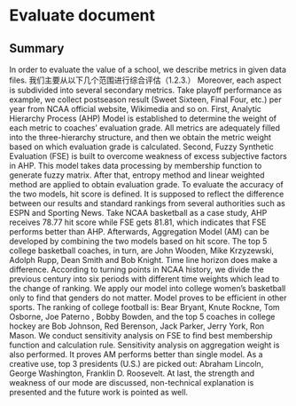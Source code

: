 # Evaluate document
## Summary

In order to evaluate the value of a school, we describe metrics in given data files. 我们主要从以下几个范围进行综合评估（1.2.3.） Moreover, each aspect is subdivided into several secondary metrics. Take playoff performance as example, we collect postseason result (Sweet Sixteen, Final Four, etc.) per year from NCAA official website, Wikimedia and so on.    First, Analytic Hierarchy Process (AHP) Model is established to determine the weight of each metric to coaches’ evaluation grade. All metrics are adequately filled into the three-hierarchy structure, and then we obtain the metric weight based on which evaluation grade is calculated. Second, Fuzzy Synthetic Evaluation (FSE) is built to overcome weakness of excess subjective factors in AHP. This model takes data processing by membership function to generate fuzzy matrix. After that, entropy method and linear weighted method are applied to obtain evaluation grade.       To evaluate the accuracy of the two models, hit score is defined. It is supposed to reflect the difference between our results and standard rankings from several authorities such as ESPN and Sporting News. Take NCAA basketball as a case study, AHP receives 78.77 hit score while FSE gets 81.81, which indicates that FSE performs better than AHP. Afterwards, Aggregation Model (AM) can be developed by combining the two models based on hit score. The top 5 college basketball coaches, in turn, are John Wooden, Mike Krzyzewski, Adolph Rupp, Dean Smith and Bob Knight. Time line horizon does make a difference. According to turning points in NCAA history, we divide the previous century into six periods with different time weights which lead to the change of ranking. We apply our model into college women’s basketball only to find that genders do not matter. Model proves to be efficient in other sports. The ranking of college football is: Bear Bryant, Knute Rockne, Tom Osborne, Joe Paterno , Bobby Bowden, and the top 5 coaches in college hockey are Bob Johnson, Red Berenson, Jack Parker, Jerry York, Ron Mason.   We conduct sensitivity analysis on FSE to find best membership function and calculation rule. Sensitivity analysis on aggregation weight is also performed. It proves AM performs better than single model. As a creative use, top 3 presidents (U.S.) are picked out: Abraham Lincoln, George Washington, Franklin D. Roosevelt.      At last, the strength and weakness of our mode are discussed, non-technical explanation is presented and the future work is pointed as well.